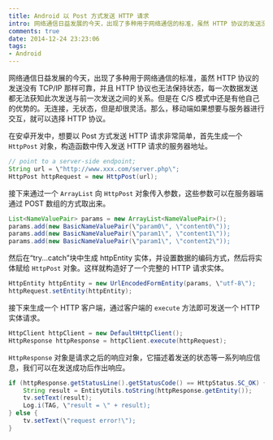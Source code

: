 ```yaml
---
title: Android 以 Post 方式发送 HTTP 请求
intro: 网络通信日益发展的今天，出现了多种用于网络通信的标准，虽然 HTTP 协议的发送没有 TCP/IP 那样可靠，并且 HTTP 协议也无法保持状态，每一次数据发送都无法获知此次发送与前一次发送之间的关系。但是在 C/S 模式中还是有他自己的优势的。无连接，无状态，但是却很灵活。那么，移动端如果想要与服务器进行交互，就可以选择 HTTP 协议。
comments: true
date: 2014-12-24 23:23:06
tags:
- Android
---
```


网络通信日益发展的今天，出现了多种用于网络通信的标准，虽然 HTTP 协议的发送没有 TCP/IP 那样可靠，并且 HTTP 协议也无法保持状态，每一次数据发送都无法获知此次发送与前一次发送之间的关系。但是在 C/S 模式中还是有他自己的优势的。无连接，无状态，但是却很灵活。那么，移动端如果想要与服务器进行交互，就可以选择 HTTP 协议。

在安卓开发中，想要以 Post 方式发送 HTTP 请求非常简单，首先生成一个 `HttpPost` 对象，构造函数中传入发送 HTTP 请求的服务器地址。

```java
// point to a server-side endpoint;
String url = \"http://www.xxx.com/server.php\";  
HttpPost httpRequest = new HttpPost(url);  
```

接下来通过一个 `ArrayList` 向 `HttpPost` 对象传入参数，这些参数可以在服务器端通过 POST 数组的方式取出来。

```java
List<NameValuePair> params = new ArrayList<NameValuePair>();  
params.add(new BasicNameValuePair(\"param0\", \"content0\"));  
params.add(new BasicNameValuePair(\"param1\", \"content1\"));  
params.add(new BasicNameValuePair(\"param1\", \"content2\"));  
```

然后在“try...catch”块中生成 httpEntity 实体，并设置数据的编码方式，然后将实体赋给 `HttpPost` 对象。这样就构造好了一个完整的 HTTP 请求实体。

```java
HttpEntity httpEntity = new UrlEncodedFormEntity(params, \"utf-8\");  
httpRequest.setEntity(httpEntity);  
```

接下来生成一个 HTTP 客户端，通过客户端的 `execute` 方法即可发送一个 HTTP 实体请求。

```java
HttpClient httpClient = new DefaultHttpClient();  
HttpResponse httpResponse = httpClient.execute(httpRequest);  
```

`HttpResponse` 对象是请求之后的响应对象，它描述着发送的状态等一系列响应信息，我们可以在发送成功后作出响应。

```java
if (httpResponse.getStatusLine().getStatusCode() == HttpStatus.SC_OK) {  
    String result = EntityUtils.toString(httpResponse.getEntity());  
    tv.setText(result);  
    Log.i(TAG, \"result = \" + result);  
} else {  
    tv.setText(\"request error!\");  
} 
```